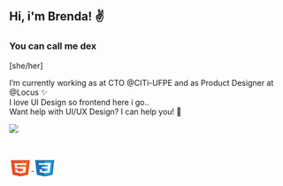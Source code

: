 ## Hi, i'm Brenda! ✌
### You can call me dex
[she/her]<br>

I’m currently working as at CTO @CITi-UFPE and as Product Designer at @Locus ✨<br>
I love UI Design so frontend here i go..<br>
Want help with UI/UX Design? I can help you! 🙌


<div align="inline">
  <a href="https://github.com/bnbsv">
  <img height="160em" src="https://github-readme-stats.vercel.app/api?username=bnbsv&show_icons=true&theme=tokyonight&include_all_commits=true&count_private=true"/>
</div>

##

<div style="display: inline_block"><br>
  <img align="center" alt="bnbsv-HTML" height="30" width="40" src="https://raw.githubusercontent.com/devicons/devicon/master/icons/html5/html5-original.svg">
  <img align="center" alt="bnbsv-CSS" height="30" width="40" src="https://raw.githubusercontent.com/devicons/devicon/master/icons/css3/css3-original.svg">
</div>


